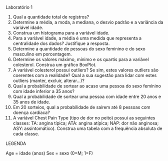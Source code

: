 Laboratório 1
1)	Qual a quantidade total de registros?
2)	Determine a média, a moda, a mediana, o desvio padrão e a variância da variável idade.
3)	Construa um histograma para a variável idade.
4)	Para a variável idade, a média é uma medida que representa a centralidade dos dados? Justifique a resposta.
5)	Determine a quantidade de pessoas do sexo feminino e do sexo masculino em porcentagem.
6)	Determine os valores máximo, mínimo e os quartis para a variável colesterol. Construa um gráfico BoxPlot.
7)	A variável colesterol possui outliers? Se sim, estes valores outliers são coerentes com a realidade? Qual a sua sugestão para lidar com estes outliers (manter, excluir, alterar...)?
8)	Qual a probabilidade de sortear ao acaso uma pessoa do sexo feminino com idade inferior a 35 anos? 
9)	Qual a probabilidade de sortear uma pessoa com idade entre 20 anos e 35 anos de idade.
10)	Em 20 sorteios, qual a probabilidade de saírem até 8 pessoas com doença cardíaca?
11)	A variável Chest Pain Type (tipo de dor no peito) possui as seguintes classes:
TA: angina típica; ATA: angina atípica; NAP: dor não anginosa; ASY: assintomático).
Construa uma tabela com a frequência absoluta de cada classe.

LEGENDA

Age = idade (anos)
Sex = sexo (0=M; 1=F)
